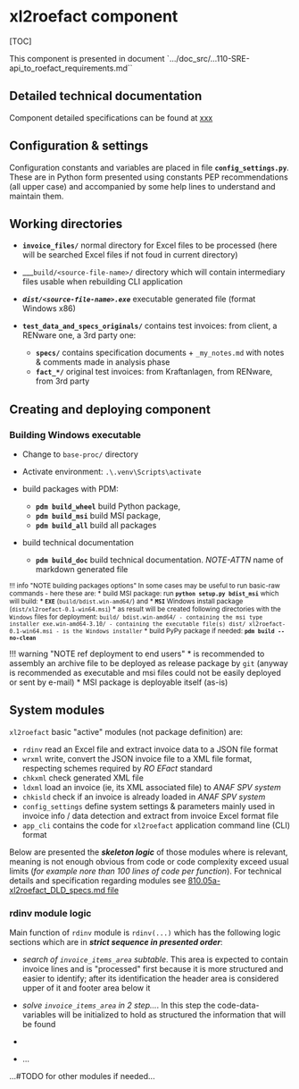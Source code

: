 <!--#FIXME -[ README ]-----------------------------------------------------------------------------------------------
- when ready, this doc should become `810.05a-xl2roefact_component.md` in directory `doc_src/810-DSGN/`
- and set here a note / link to point it
-------------------------------------------------------------------------------------------------------------------->


# xl2roefact component

[TOC]

This component is presented in document `.../doc_src/...110-SRE-api_to_roefact_requirements.md``




## Detailed technical documentation

Component detailed specifications can be found at [xxx](../doc_src/810-DSGN/810.05a-xl2roefact_component.md)




## Configuration & settings

Configuration constants and variables are placed in file **`config_settings.py`**. These are in Python form presented using constants PEP recommendations (all upper case) and accompanied by some help lines to understand and maintain them.








## Working directories

* __`invoice_files/`__ normal directory for Excel files to be processed (here will be searched Excel files if not foud in current directory)

* ___`build/<source-file-name>/` directory which will contain intermediary files usable when rebuilding CLI application

* ___`dist/<source-file-name>.exe`___ executable generated file (format Windows x86)

* __`test_data_and_specs_originals/`__ contains test invoices: from client, a RENware one, a 3rd party one:
    * __`specs/`__ contains specification documents + `_my_notes.md` with notes & comments made in analysis phase
    * __`fact_*/`__ original test invoices: from Kraftanlagen, from RENware, from 3rd party









## Creating and deploying component

### Building Windows executable

* Change to `base-proc/` directory
* Activate environment: `.\.venv\Scripts\activate`

* build packages with PDM:
    * **`pdm build_wheel`** build Python package,
    * **`pdm build_msi`** build MSI package,
    * **`pdm build_all`** build all packages

* build technical documentation
    * **`pdm build_doc`** build technical documentation. *NOTE-ATTN* name of markdown generated file


<small markdown="1">

!!! info "NOTE building packages options"
    In some cases may be useful to run basic-raw commands - here these are:
    * build MSI package: run __`python setup.py bdist_msi`__ which will build:
        * **`EXE`** (`build/bdist.win-amd64/`) and
        * **`MSI`** Windows install package (`dist/xl2roefact-0.1-win64.msi`)
        * as result will be created following directories with the `Windows` files for deployment:
        ```
        build/
            bdist.win-amd64/ - containing the msi type installer
            exe.win-amd64-3.10/ - containing the executable file(s)
        dist/
            xl2roefact-0.1-win64.msi - is the Windows installer
        ```
    * build PyPy package if needed: __`pdm build --no-clean`__
</small>


!!! warning "NOTE ref deployment to end users"
    * is recommended to assembly an archive file to be deployed as release package by `git` (anyway is recommended as executable and msi files could not be easily deployed or sent by e-mail)
    * MSI package is deployable itself (as-is)







## System modules

`xl2roefact` basic "active" modules (not package definition) are:

* `rdinv` read an Excel file and extract invoice data to a JSON file format
* `wrxml`  write, convert the JSON invoice file to a XML file format, respecting schemes required by *RO EFact* standard
* `chkxml` check generated XML file
* `ldxml` load an invoice (ie, its XML associated file) to *ANAF SPV system*
* `chkisld` check if an invoice is already loaded in *ANAF SPV system*
* `config_settings` define system settings & parameters mainly used in invoice info / data detection and extract from invoice Excel format file
* `app_cli` contains the code for `xl2roefact` application command line (CLI) format


Below are presented the ***skeleton logic*** of those modules where is relevant, meaning is not enough obvious from code or code complexity exceed usual limits (*for example nore than 100 lines of code per function*). For technical details and specification regarding modules see [810.05a-xl2roefact_DLD_specs.md file](./810.05a-xl2roefact_DLD_specs.md)


### rdinv module logic

Main function of `rdinv` module is `rdinv(...)` which has the following logic sections which are in ***strict sequence in presented order***:

* *search of `invoice_items_area` subtable*. This area is expected to contain invoice lines and is "processed" first because it is more structured and easier to identify; after its identification the header area is considered upper of it and footer area below it

* *solve `invoice_items_area` in 2 step...*. In this step the code-data-variables will be initialized to hold as structured the information that will be found

* 

* ...






...#TODO for other modules if needed...

